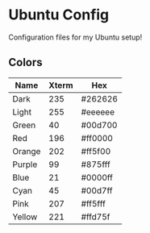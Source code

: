 # Ubuntu Config

Configuration files for my Ubuntu setup!

## Colors

| Name   | Xterm | Hex     |
| ------ | ----- | ------- |
| Dark   | 235   | #262626 |
| Light  | 255   | #eeeeee |
| Green  | 40    | #00d700 |
| Red    | 196   | #ff0000 |
| Orange | 202   | #ff5f00 |
| Purple | 99    | #875fff |
| Blue   | 21    | #0000ff |
| Cyan   | 45    | #00d7ff |
| Pink   | 207   | #ff5fff |
| Yellow | 221   | #ffd75f |
